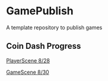# GamePublish
A template repository to publish games

## Coin Dash Progress
[PlayerScene 8/28](https://wcu-cs-cooperlab.github.io/demo-games-AlexPham0209/PlayerScene)

[GameScene 8/30](https://wcu-cs-cooperlab.github.io/demo-games-AlexPham0209/GameScene)
